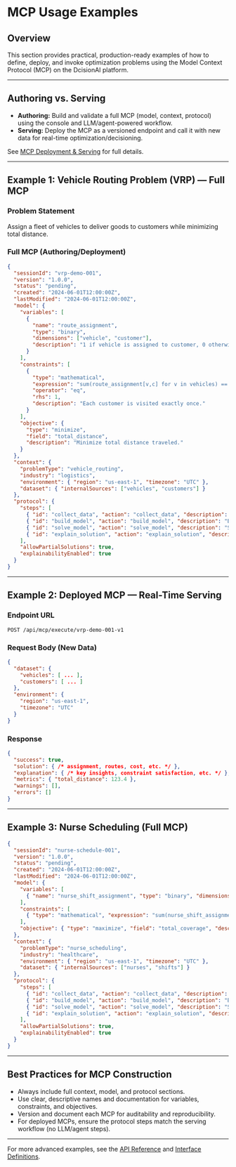 # MCP Usage Examples

## Overview

This section provides practical, production-ready examples of how to define, deploy, and invoke optimization problems using the Model Context Protocol (MCP) on the DcisionAI platform.

---

## Authoring vs. Serving
- **Authoring:** Build and validate a full MCP (model, context, protocol) using the console and LLM/agent-powered workflow.
- **Serving:** Deploy the MCP as a versioned endpoint and call it with new data for real-time optimization/decisioning.

See [MCP Deployment & Serving](../deployment.md) for full details.

---

## Example 1: Vehicle Routing Problem (VRP) — Full MCP

### Problem Statement
Assign a fleet of vehicles to deliver goods to customers while minimizing total distance.

### Full MCP (Authoring/Deployment)
```json
{
  "sessionId": "vrp-demo-001",
  "version": "1.0.0",
  "status": "pending",
  "created": "2024-06-01T12:00:00Z",
  "lastModified": "2024-06-01T12:00:00Z",
  "model": {
    "variables": [
      {
        "name": "route_assignment",
        "type": "binary",
        "dimensions": ["vehicle", "customer"],
        "description": "1 if vehicle is assigned to customer, 0 otherwise."
      }
    ],
    "constraints": [
      {
        "type": "mathematical",
        "expression": "sum(route_assignment[v,c] for v in vehicles) == 1",
        "operator": "eq",
        "rhs": 1,
        "description": "Each customer is visited exactly once."
      }
    ],
    "objective": {
      "type": "minimize",
      "field": "total_distance",
      "description": "Minimize total distance traveled."
    }
  },
  "context": {
    "problemType": "vehicle_routing",
    "industry": "logistics",
    "environment": { "region": "us-east-1", "timezone": "UTC" },
    "dataset": { "internalSources": ["vehicles", "customers"] }
  },
  "protocol": {
    "steps": [
      { "id": "collect_data", "action": "collect_data", "description": "Collect vehicle and customer data.", "required": true },
      { "id": "build_model", "action": "build_model", "description": "Build VRP model.", "required": true },
      { "id": "solve_model", "action": "solve_model", "description": "Solve the VRP.", "required": true },
      { "id": "explain_solution", "action": "explain_solution", "description": "Explain the solution.", "required": false }
    ],
    "allowPartialSolutions": true,
    "explainabilityEnabled": true
  }
}
```

---

## Example 2: Deployed MCP — Real-Time Serving

### Endpoint URL
```
POST /api/mcp/execute/vrp-demo-001-v1
```

### Request Body (New Data)
```json
{
  "dataset": {
    "vehicles": [ ... ],
    "customers": [ ... ]
  },
  "environment": {
    "region": "us-east-1",
    "timezone": "UTC"
  }
}
```

### Response
```json
{
  "success": true,
  "solution": { /* assignment, routes, cost, etc. */ },
  "explanation": { /* key insights, constraint satisfaction, etc. */ },
  "metrics": { "total_distance": 123.4 },
  "warnings": [],
  "errors": []
}
```

---

## Example 3: Nurse Scheduling (Full MCP)

```json
{
  "sessionId": "nurse-schedule-001",
  "version": "1.0.0",
  "status": "pending",
  "created": "2024-06-01T12:00:00Z",
  "lastModified": "2024-06-01T12:00:00Z",
  "model": {
    "variables": [
      { "name": "nurse_shift_assignment", "type": "binary", "dimensions": ["nurse", "shift"], "description": "1 if nurse assigned to shift, 0 otherwise." }
    ],
    "constraints": [
      { "type": "mathematical", "expression": "sum(nurse_shift_assignment[n,s] for s in shifts) <= max_shifts_per_nurse", "operator": "lte", "rhs": 5, "description": "Max shifts per nurse." }
    ],
    "objective": { "type": "maximize", "field": "total_coverage", "description": "Maximize shift coverage." }
  },
  "context": {
    "problemType": "nurse_scheduling",
    "industry": "healthcare",
    "environment": { "region": "us-east-1", "timezone": "UTC" },
    "dataset": { "internalSources": ["nurses", "shifts"] }
  },
  "protocol": {
    "steps": [
      { "id": "collect_data", "action": "collect_data", "description": "Collect nurse and shift data.", "required": true },
      { "id": "build_model", "action": "build_model", "description": "Build scheduling model.", "required": true },
      { "id": "solve_model", "action": "solve_model", "description": "Solve the schedule.", "required": true },
      { "id": "explain_solution", "action": "explain_solution", "description": "Explain the schedule.", "required": false }
    ],
    "allowPartialSolutions": true,
    "explainabilityEnabled": true
  }
}
```

---

## Best Practices for MCP Construction
- Always include full context, model, and protocol sections.
- Use clear, descriptive names and documentation for variables, constraints, and objectives.
- Version and document each MCP for auditability and reproducibility.
- For deployed MCPs, ensure the protocol steps match the serving workflow (no LLM/agent steps).

---

For more advanced examples, see the [API Reference](../../api/README.md) and [Interface Definitions](../interfaces.md). 